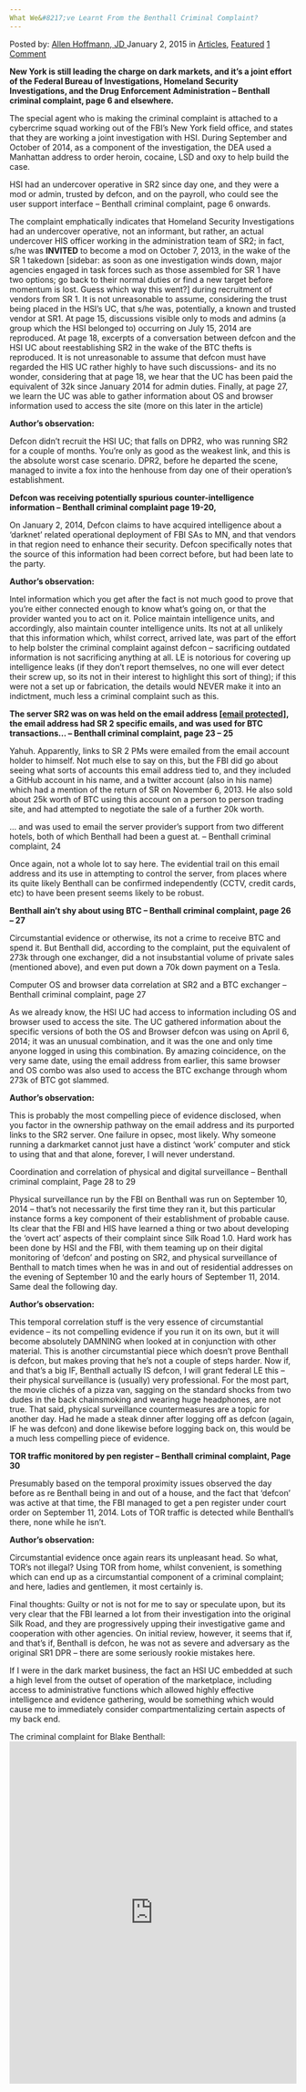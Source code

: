 ```yaml
---
What We&#8217;ve Learnt From the Benthall Criminal Complaint?
---
```

<article class="post-listing post-8079 post type-post status-publish format-standard has-post-thumbnail hentry category-deepdot-news tag-benthall tag-complaint tag-criminal tag-learnt">
    <div class="post-inner">
    <p class="post-meta">
    <span>Posted by: <a href="https://www.deepdotweb.com/author/lionelhutz/" title="">Allen Hoffmann, JD </a></span>
    <span>January 2, 2015</span>
    <span>in <a href="https://www.deepdotweb.com/category/articles/" rel="category tag">Articles</a>, <a href="https://www.deepdotweb.com/category/deepdot-news/" rel="category tag">Featured</a></span>
    <span><a href="https://www.deepdotweb.com/2015/01/02/weve-learnt-benthall-criminal-complaint/#comments">1 Comment</a></span>
    </p>
    <div class="clear"></div>
    <div class="entry">
    <p><strong>New York is still leading the charge on dark markets, and it’s a joint effort of the Federal Bureau of Investigations, Homeland Security Investigations, and the Drug Enforcement Administration – Benthall criminal complaint, page 6 and elsewhere.</strong></p>
    <p>The special agent who is making the criminal complaint is attached to a cybercrime squad working out of the FBI’s New York field office, and states that they are working a joint investigation with HSI. During September and October of 2014, as a component of the investigation, the DEA used a Manhattan address to order heroin, cocaine, LSD and oxy to help build the case.</p>
    <p>HSI had an undercover operative in SR2 since day one, and they were a mod or admin, trusted by defcon, and on the payroll, who could see the user support interface – Benthall criminal complaint, page 6 onwards.</p>
    <p>The complaint emphatically indicates that Homeland Security Investigations had an undercover operative, not an informant, but rather, an actual undercover HIS officer working in the administration team of SR2; in fact, s/he was <strong>INVITED</strong> to become a mod on October 7, 2013, in the wake of the SR 1 takedown [sidebar: as soon as one investigation winds down, major agencies engaged in task forces such as those assembled for SR 1 have two options; go back to their normal duties or find a new target before momentum is lost. Guess which way this went?] during recruitment of vendors from SR 1. It is not unreasonable to assume, considering the trust being placed in the HSI’s UC, that s/he was, potentially, a known and trusted vendor at SR1. At page 15, discussions visible only to mods and admins (a group which the HSI belonged to) occurring on July 15, 2014 are reproduced. At page 18, excerpts of a conversation between defcon and the HSI UC about reestablishing SR2 in the wake of the BTC thefts is reproduced. It is not unreasonable to assume that defcon must have regarded the HIS UC rather highly to have such discussions- and its no wonder, considering that at page 18, we hear that the UC has been paid the equivalent of 32k since January 2014 for admin duties. Finally, at page 27, we learn the UC was able to gather information about OS and browser information used to access the site (more on this later in the article)</p>
    <p><strong>Author’s observation:</strong></p>
    <p>Defcon didn’t recruit the HSI UC; that falls on DPR2, who was running SR2 for a couple of months. You’re only as good as the weakest link, and this is the absolute worst case scenario. DPR2, before he departed the scene, managed to invite a fox into the henhouse from day one of their operation’s establishment.</p>
    <p><strong>Defcon was receiving potentially spurious counter-intelligence information – Benthall criminal complaint page 19-20,</strong></p>
    <p>On January 2, 2014, Defcon claims to have acquired intelligence about a ‘darknet’ related operational deployment of FBI SAs to MN, and that vendors in that region need to enhance their security. Defcon specifically notes that the source of this information had been correct before, but had been late to the party.</p>
    <p><strong>Author’s observation:</strong></p>
    <p>Intel information which you get after the fact is not much good to prove that you’re either connected enough to know what’s going on, or that the provider wanted you to act on it. Police maintain intelligence units, and accordingly, also maintain counter intelligence units. Its not at all unlikely that this information which, whilst correct, arrived late, was part of the effort to help bolster the criminal complaint against defcon – sacrificing outdated information is not sacrificing anything at all. LE is notorious for covering up intelligence leaks (if they don’t report themselves, no one will ever detect their screw up, so its not in their interest to highlight this sort of thing); if this were not a set up or fabrication, the details would NEVER make it into an indictment, much less a criminal complaint such as this.</p>
    <p><strong>The server SR2 was on was held on the email address <a href="/cdn-cgi/l/email-protection" class="__cf_email__" data-cfemail="d7b5bbb6bcb297b5b2b9a3bfb6bbbbf9b9b2a3">[email&#160;protected]</a>, the email address had SR 2 specific emails, and was used for BTC transactions… – Benthall criminal complaint, page 23 &#8211; 25</strong></p>
    <p>Yahuh. Apparently, links to SR 2 PMs were emailed from the email account holder to himself. Not much else to say on this, but the FBI did go about seeing what sorts of accounts this email address tied to, and they included a GitHub account in his name, and a twitter account (also in his name) which had a mention of the return of SR on November 6, 2013. He also sold about 25k worth of BTC using this account on a person to person trading site, and had attempted to negotiate the sale of a further 20k worth.</p>
    <p>… and was used to email the server provider’s support from two different hotels, both of which Benthall had been a guest at. – Benthall criminal complaint, 24</p>
    <p>Once again, not a whole lot to say here. The evidential trail on this email address and its use in attempting to control the server, from places where its quite likely Benthall can be confirmed independently (CCTV, credit cards, etc) to have been present seems likely to be robust.</p>
    <p><strong>Benthall ain’t shy about using BTC – Benthall criminal complaint, page 26 – 27</strong></p>
    <p>Circumstantial evidence or otherwise, its not a crime to receive BTC and spend it. But Benthall did, according to the complaint, put the equivalent of 273k through one exchanger, did a not insubstantial volume of private sales (mentioned above), and even put down a 70k down payment on a Tesla.</p>
    <p>Computer OS and browser data correlation at SR2 and a BTC exchanger – Benthall criminal complaint, page 27</p>
    <p>As we already know, the HSI UC had access to information including OS and browser used to access the site. The UC gathered information about the specific versions of both the OS and Browser defcon was using on April 6, 2014; it was an unusual combination, and it was the one and only time anyone logged in using this combination. By amazing coincidence, on the very same date, using the email address from earlier, this same browser and OS combo was also used to access the BTC exchange through whom 273k of BTC got slammed.</p>
    <p><strong>Author’s observation:</strong></p>
    <p>This is probably the most compelling piece of evidence disclosed, when you factor in the ownership pathway on the email address and its purported links to the SR2 server. One failure in opsec, most likely. Why someone running a darkmarket cannot just have a distinct ‘work’ computer and stick to using that and that alone, forever, I will never understand.</p>
    <p>Coordination and correlation of physical and digital surveillance &#8211; Benthall criminal complaint, Page 28 to 29</p>
    <p>Physical surveillance run by the FBI on Benthall was run on September 10, 2014 – that’s not necessarily the first time they ran it, but this particular instance forms a key component of their establishment of probable cause. Its clear that the FBI and HIS have learned a thing or two about developing the ‘overt act’ aspects of their complaint since Silk Road 1.0. Hard work has been done by HSI and the FBI, with them teaming up on their digital monitoring of ‘defcon’ and posting on SR2, and physical surveillance of Benthall to match times when he was in and out of residential addresses on the evening of September 10 and the early hours of September 11, 2014. Same deal the following day.</p>
    <p><strong>Author’s observation:</strong></p>
    <p>This temporal correlation stuff is the very essence of circumstantial evidence – its not compelling evidence if you run it on its own, but it will become absolutely DAMNING when looked at in conjunction with other material. This is another circumstantial piece which doesn’t prove Benthall is defcon, but makes proving that he’s not a couple of steps harder. Now if, and that’s a big IF, Benthall actually IS defcon, I will grant federal LE this – their physical surveillance is (usually) very professional. For the most part, the movie clichés of a pizza van, sagging on the standard shocks from two dudes in the back chainsmoking and wearing huge headphones, are not true. That said, physical surveillance countermeasures are a topic for another day. Had he made a steak dinner after logging off as defcon (again, IF he was defcon) and done likewise before logging back on, this would be a much less compelling piece of evidence.</p>
    <p><strong>TOR traffic monitored by pen register &#8211; Benthall criminal complaint, Page 30</strong></p>
    <p>Presumably based on the temporal proximity issues observed the day before as re Benthall being in and out of a house, and the fact that ‘defcon’ was active at that time, the FBI managed to get a pen register under court order on September 11, 2014. Lots of TOR traffic is detected while Benthall’s there, none while he isn’t.</p>
    <p><strong>Author’s observation:</strong></p>
    <p>Circumstantial evidence once again rears its unpleasant head. So what, TOR’s not illegal? Using TOR from home, whilst convenient, is something which can end up as a circumstantial component of a criminal complaint; and here, ladies and gentlemen, it most certainly is.</p>
    <p>Final thoughts: Guilty or not is not for me to say or speculate upon, but its very clear that the FBI learned a lot from their investigation into the original Silk Road, and they are progressively upping their investigative game and cooperation with other agencies. On initial review, however, it seems that if, and that’s if, Benthall is defcon, he was not as severe and adversary as the original SR1 DPR &#8211; there are some seriously rookie mistakes here.</p>
    <p>If I were in the dark market business, the fact an HSI UC embedded at such a high level from the outset of operation of the marketplace, including access to administrative functions which allowed highly effective intelligence and evidence gathering, would be something which would cause me to immediately consider compartmentalizing certain aspects of my back end.</p>
    <p>The criminal complaint for Blake Benthall:<br />
    <iframe width="100%" height="600" id="doc_1203" class="scribd_iframe_embed" src="https://www.scribd.com/embeds/245744857/content?start_page=1&amp;view_mode=scroll&amp;access_key=key-8m3pQkf8Y2cIgutYFADj&amp;show_recommendations=true" frameborder="0" scrolling="no" data-auto-height="false" data-aspect-ratio="0.7727272727272727"></iframe></p>
    </div>
    <span style="display:none"><a href="https://www.deepdotweb.com/tag/benthall/" rel="tag">benthall</a> <a href="https://www.deepdotweb.com/tag/complaint/" rel="tag">complaint</a> <a href="https://www.deepdotweb.com/tag/criminal/" rel="tag">criminal</a> <a href="https://www.deepdotweb.com/tag/learnt/" rel="tag">learnt</a></span> <span style="display:none" class="updated">2015-01-02</span>
    <div style="display:none" class="vcard author" itemprop="author" itemscope itemtype="http://schema.org/Person"><strong class="fn" itemprop="name"><a href="https://www.deepdotweb.com/author/lionelhutz/" title="Posts by Allen Hoffmann, JD" rel="author">Allen Hoffmann, JD</a></strong></div>
    </div>
</article>

